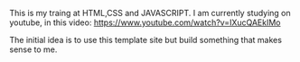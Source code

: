 This is my traing at HTML,CSS and JAVASCRIPT.
I am currently studying on youtube, in this video: https://www.youtube.com/watch?v=IXucQAEkIMo

The initial idea is to use this template site but build something that makes sense to me.

